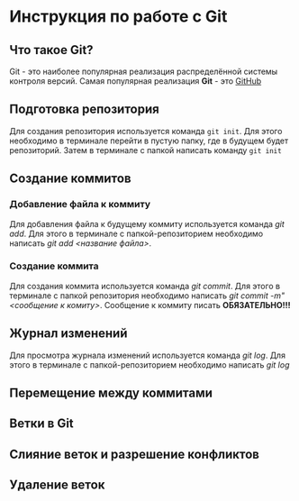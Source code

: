 # Инструкция по работе с Git

## Что такое Git?
Git - это наиболее популярная реализация распределённой системы контроля версий. Самая популярная реализация **Git** - это [GitHub](http://github.com)

## Подготовка репозитория
Для создания репозитория используется команда `git init`. Для этого необходимо в терминале перейти в пустую папку, где в будущем будет репозиторий. Затем в терминале с папкой написать команду `git init`

## Создание коммитов


### Добавление файла к коммиту
Для добавления файла к будущему коммиту используется команда *git add*. Для этого в терминале с папкой-репозиторием необходимо написать *git add <нaзвание файла>*.

### Создание коммита
Для создания коммита используется команда *git commit*. Для этого в терминале с папкой репозитория необходимо написать *git commit -m"<сообщение к комиту>*. Сообщение к коммиту писать **ОБЯЗАТЕЛЬНО!!!**

## Журнал изменений
Для просмотра журнала изменений используется команда *git log*. Для этого в терминале с папкой-репозиторием необходимо написать *git log*

## Перемещение между коммитами

## Ветки в Git

## Слияние веток и разрешение конфликтов

## Удаление веток